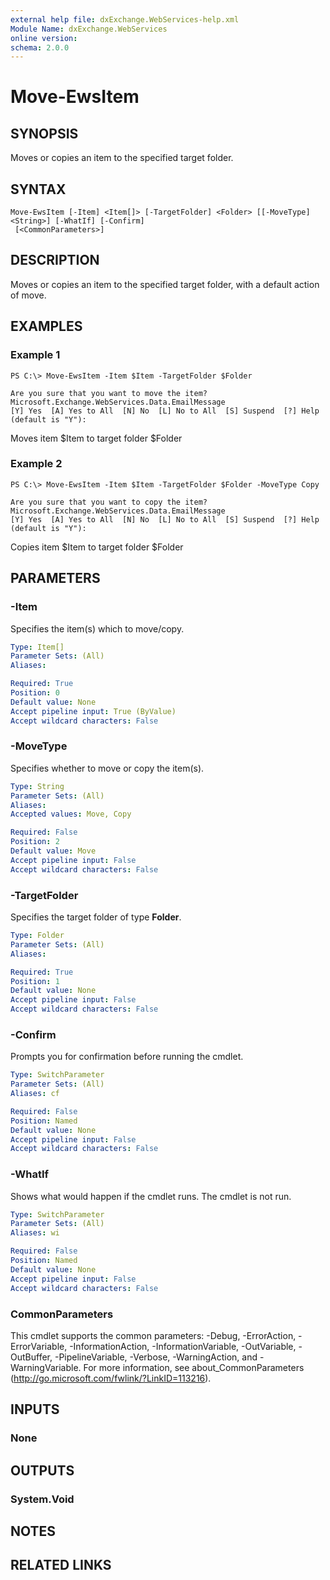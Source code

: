 ```yaml
---
external help file: dxExchange.WebServices-help.xml
Module Name: dxExchange.WebServices
online version:
schema: 2.0.0
---
```


# Move-EwsItem

## SYNOPSIS
Moves or copies an item to the specified target folder.

## SYNTAX

```
Move-EwsItem [-Item] <Item[]> [-TargetFolder] <Folder> [[-MoveType] <String>] [-WhatIf] [-Confirm]
 [<CommonParameters>]
```

## DESCRIPTION
Moves or copies an item to the specified target folder, with a default action of move.

## EXAMPLES

### Example 1
```
PS C:\> Move-EwsItem -Item $Item -TargetFolder $Folder
```
```
Are you sure that you want to move the item?
Microsoft.Exchange.WebServices.Data.EmailMessage
[Y] Yes  [A] Yes to All  [N] No  [L] No to All  [S] Suspend  [?] Help (default is "Y"):
```

Moves item $Item to target folder $Folder

### Example 2
```
PS C:\> Move-EwsItem -Item $Item -TargetFolder $Folder -MoveType Copy
```
```
Are you sure that you want to copy the item?
Microsoft.Exchange.WebServices.Data.EmailMessage
[Y] Yes  [A] Yes to All  [N] No  [L] No to All  [S] Suspend  [?] Help (default is "Y"):
```

Copies item $Item to target folder $Folder

## PARAMETERS

### -Item
Specifies the item(s) which to move/copy.

```yaml
Type: Item[]
Parameter Sets: (All)
Aliases:

Required: True
Position: 0
Default value: None
Accept pipeline input: True (ByValue)
Accept wildcard characters: False
```

### -MoveType
Specifies whether to move or copy the item(s).

```yaml
Type: String
Parameter Sets: (All)
Aliases:
Accepted values: Move, Copy

Required: False
Position: 2
Default value: Move
Accept pipeline input: False
Accept wildcard characters: False
```

### -TargetFolder
Specifies the target folder of type **Folder**.

```yaml
Type: Folder
Parameter Sets: (All)
Aliases:

Required: True
Position: 1
Default value: None
Accept pipeline input: False
Accept wildcard characters: False
```

### -Confirm
Prompts you for confirmation before running the cmdlet.

```yaml
Type: SwitchParameter
Parameter Sets: (All)
Aliases: cf

Required: False
Position: Named
Default value: None
Accept pipeline input: False
Accept wildcard characters: False
```

### -WhatIf
Shows what would happen if the cmdlet runs.
The cmdlet is not run.

```yaml
Type: SwitchParameter
Parameter Sets: (All)
Aliases: wi

Required: False
Position: Named
Default value: None
Accept pipeline input: False
Accept wildcard characters: False
```

### CommonParameters
This cmdlet supports the common parameters: -Debug, -ErrorAction, -ErrorVariable, -InformationAction, -InformationVariable, -OutVariable, -OutBuffer, -PipelineVariable, -Verbose, -WarningAction, and -WarningVariable.
For more information, see about_CommonParameters (http://go.microsoft.com/fwlink/?LinkID=113216).

## INPUTS

### None

## OUTPUTS

### System.Void

## NOTES

## RELATED LINKS
